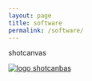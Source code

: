 ```yaml
---
layout: page
title: software
permalink: /software/
---
```

shotcanvas

[![logo shotcanbas](logo_shotcanvas.png)](https://github.com/marrongiallo/shotcanvas)
